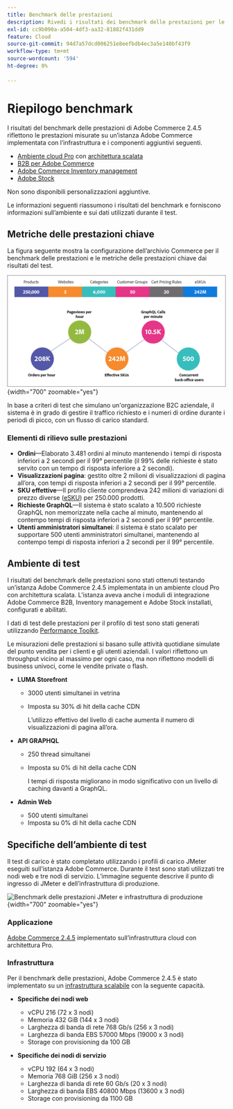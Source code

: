 ```yaml
---
title: Benchmark delle prestazioni
description: Rivedi i risultati dei benchmark delle prestazioni per le implementazioni Adobe Commerce in hosting sull’infrastruttura cloud Adobe.
exl-id: cc9b090a-a504-4df3-aa32-81882f431dd9
feature: Cloud
source-git-commit: 94d7a57dcd006251e8eefbdb4ec3a5e140bf43f9
workflow-type: tm+mt
source-wordcount: '594'
ht-degree: 0%

---
```


# Riepilogo benchmark

I risultati del benchmark delle prestazioni di Adobe Commerce 2.4.5 riflettono le prestazioni misurate su un’istanza Adobe Commerce implementata con l’infrastruttura e i componenti aggiuntivi seguenti.
- [Ambiente cloud Pro](https://experienceleague.adobe.com/docs/commerce-cloud-service/user-guide/architecture/pro-architecture.html) con [architettura scalata](https://experienceleague.adobe.com/docs/commerce-cloud-service/user-guide/architecture/scaled-architecture.html)
- [B2B per Adobe Commerce](https://experienceleague.adobe.com/docs/commerce-admin/b2b/introduction.html)
- [Adobe Commerce Inventory management](https://experienceleague.adobe.com/docs/commerce-admin/inventory/introduction.html)
- [Adobe Stock](https://experienceleague.adobe.com/docs/commerce-admin/content-design/media/adobe-stock/adobe-stock.html)

Non sono disponibili personalizzazioni aggiuntive.

Le informazioni seguenti riassumono i risultati del benchmark e forniscono informazioni sull’ambiente e sui dati utilizzati durante il test.

## Metriche delle prestazioni chiave

La figura seguente mostra la configurazione dell’archivio Commerce per il benchmark delle prestazioni e le metriche delle prestazioni chiave dai risultati del test.

![Benchmark delle prestazioni JMeter e infrastruttura di produzione](../../../assets/performance/images/performance-benchmark-kpis-245-cloud.png){width="700" zoomable="yes"}

In base a criteri di test che simulano un&#39;organizzazione B2C aziendale, il sistema è in grado di gestire il traffico richiesto e i numeri di ordine durante i periodi di picco, con un flusso di carico standard.

### Elementi di rilievo sulle prestazioni

- **Ordini**—Elaborato 3.481 ordini al minuto mantenendo i tempi di risposta inferiori a 2 secondi per il 99° percentile (il 99% delle richieste è stato servito con un tempo di risposta inferiore a 2 secondi).
- **Visualizzazioni pagina**: gestito oltre 2 milioni di visualizzazioni di pagina all’ora, con tempi di risposta inferiori a 2 secondi per il 99° percentile.
- **SKU effettive**—Il profilo cliente comprendeva 242 milioni di variazioni di prezzo diverse (<a href="https://experienceleague.adobe.com/docs/commerce-operations/implementation-playbook/best-practices/planning/product-sku-limits.html">eSKU</a>) per 250.000 prodotti.
- **Richieste GraphQL**—Il sistema è stato scalato a 10.500 richieste GraphQL non memorizzate nella cache al minuto, mantenendo al contempo tempi di risposta inferiori a 2 secondi per il 99° percentile.
- **Utenti amministratori simultanei**: il sistema è stato scalato per supportare 500 utenti amministratori simultanei, mantenendo al contempo tempi di risposta inferiori a 2 secondi per il 99° percentile.

## Ambiente di test

I risultati del benchmark delle prestazioni sono stati ottenuti testando un’istanza Adobe Commerce 2.4.5 implementata in un ambiente cloud Pro con architettura scalata. L’istanza aveva anche i moduli di integrazione Adobe Commerce B2B, Inventory management e Adobe Stock installati, configurati e abilitati.

I dati di test delle prestazioni per il profilo di test sono stati generati utilizzando <a href="https://experienceleague.adobe.com/docs/commerce-operations/configuration-guide/cli/generate-data.html">Performance Toolkit</a>.

Le misurazioni delle prestazioni si basano sulle attività quotidiane simulate del punto vendita per i clienti e gli utenti aziendali. I valori riflettono un throughput vicino al massimo per ogni caso, ma non riflettono modelli di business univoci, come le vendite private o flash.

- **LUMA Storefront**
   - 3000 utenti simultanei in vetrina
   - Imposta su 30% di hit della cache CDN

     L’utilizzo effettivo del livello di cache aumenta il numero di visualizzazioni di pagina all’ora.

- **API GRAPHQL**
   - 250 thread simultanei
   - Imposta su 0% di hit della cache CDN

     I tempi di risposta migliorano in modo significativo con un livello di caching davanti a GraphQL.

- **Admin Web**
   - 500 utenti simultanei
   - Imposta su 0% di hit della cache CDN

## Specifiche dell’ambiente di test

Il test di carico è stato completato utilizzando i profili di carico JMeter eseguiti sull’istanza Adobe Commerce. Durante il test sono stati utilizzati tre nodi web e tre nodi di servizio. L’immagine seguente descrive il punto di ingresso di JMeter e dell’infrastruttura di produzione.

![Benchmark delle prestazioni JMeter e infrastruttura di produzione](https://git.corp.adobe.com/storage/user/43354/files/4d801e3e-96b7-4193-b94f-12571263b495){width="700" zoomable="yes"}

### Applicazione

<a href="https://experienceleague.adobe.com/docs/commerce-operations/release/notes/adobe-commerce/2-4-5.html">Adobe Commerce 2.4.5</a> implementato sull’infrastruttura cloud con architettura Pro.

### Infrastruttura

Per il benchmark delle prestazioni, Adobe Commerce 2.4.5 è stato implementato su un [infrastruttura scalabile](https://experienceleague.adobe.com/docs/commerce-cloud-service/user-guide/architecture/scaled-architecture.html) con la seguente capacità.

- **Specifiche dei nodi web**
   - vCPU 216 (72 x 3 nodi)
   - Memoria 432 GiB (144 x 3 nodi)
   - Larghezza di banda di rete 768 Gb/s (256 x 3 nodi)
   - Larghezza di banda EBS 57000 Mbps (19000 x 3 nodi)
   - Storage con provisioning da 100 GB

- **Specifiche dei nodi di servizio**
   - vCPU 192 (64 x 3 nodi)
   - Memoria 768 GiB (256 x 3 nodi)
   - Larghezza di banda di rete 60 Gb/s (20 x 3 nodi)
   - Larghezza di banda EBS 40800 Mbps (13600 x 3 nodi)
   - Storage con provisioning da 1100 GB
